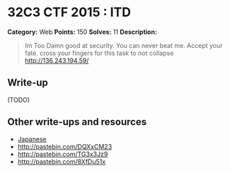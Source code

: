 # 32C3 CTF 2015 : ITD

**Category:** Web
**Points:** 150
**Solves:** 11
**Description:**

> Im Too Damn good at security. You can never beat me. Accept your fate. cross your fingers for this task to not collapse <http://136.243.194.59/>


## Write-up

(TODO)

## Other write-ups and resources

* [Japanese](http://blog.objc.jp/?p=2294)
* <http://pastebin.com/DQXxCM23>
* <http://pastebin.com/TG3x3Jz9>
* <http://pastebin.com/8XfDu51x>
